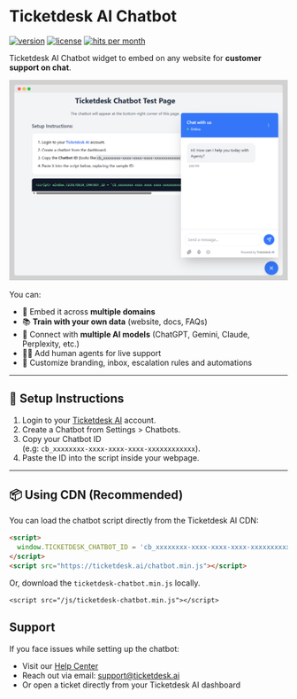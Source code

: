 # Ticketdesk AI Chatbot

[![version](https://img.shields.io/npm/v/ticketdesk-chatbot.svg)](https://www.npmjs.com/package/ticketdesk-chatbot)
[![license](https://img.shields.io/npm/l/ticketdesk-chatbot.svg)](https://www.npmjs.com/package/ticketdesk-chatbot)
[![hits per month](https://data.jsdelivr.com/v1/package/npm/ticketdesk-chatbot/badge)](https://www.jsdelivr.com/package/npm/ticketdesk-chatbot)

Ticketdesk AI Chatbot widget to embed on any website for **customer support on chat**.  

![Ticketdesk AI Chatbot](/assets/ticketdesk-ai-chatbot.png)

You can:

- 🚀 Embed it across **multiple domains**
- 📚 **Train with your own data** (website, docs, FAQs)
- 🤖 Connect with **multiple AI models** (ChatGPT, Gemini, Claude, Perplexity, etc.)
- 👩‍💼 Add human agents for live support
- 🎨 Customize branding, inbox, escalation rules and automations

---

## 🚀 Setup Instructions

1. Login to your [Ticketdesk AI](https://ticketdesk.ai) account.
2. Create a Chatbot from Settings > Chatbots.
3. Copy your Chatbot ID  
   (e.g: `cb_xxxxxxxx-xxxx-xxxx-xxxx-xxxxxxxxxxxx`).
4. Paste the ID into the script inside your webpage.

---

## 📦 Using CDN (Recommended)

You can load the chatbot script directly from the Ticketdesk AI CDN:

```html
<script>
  window.TICKETDESK_CHATBOT_ID = 'cb_xxxxxxxx-xxxx-xxxx-xxxx-xxxxxxxxxxxx'; // Replace with your ID
</script>
<script src="https://ticketdesk.ai/chatbot.min.js"></script>
```

Or, download the `ticketdesk-chatbot.min.js` locally.

```
<script src="/js/ticketdesk-chatbot.min.js"></script>
```

## Support

If you face issues while setting up the chatbot:

- Visit our [Help Center](https://ticketdesk.ai/docs)
- Reach out via email: support@ticketdesk.ai
- Or open a ticket directly from your Ticketdesk AI dashboard
